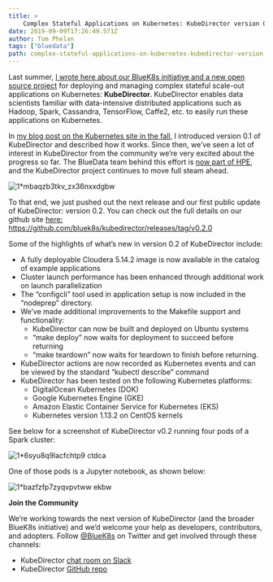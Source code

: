 ```yaml
---
title: >
    Complex Stateful Applications on Kubernetes: KubeDirector version 0.2
date: 2019-09-09T17:26:49.571Z
author: Tom Phelan 
tags: ["bluedata"]
path: complex-stateful-applications-on-kubernetes-kubedirector-version-02
---
```

Last summer, [I wrote here about our BlueK8s initiative and a new open source project](https://www.bluedata.com/blog/2018/07/operation-stateful-bluek8s-and-kubernetes-director/) for deploying and managing complex stateful scale-out applications on Kubernetes: __KubeDirector.__ KubeDirector enables data scientists familiar with data-intensive distributed applications such as Hadoop, Spark, Cassandra, TensorFlow, Caffe2, etc. to easily run these applications on Kubernetes.

In [my blog post on the Kubernetes site in the fall](https://kubernetes.io/blog/2018/10/03/kubedirector-the-easy-way-to-run-complex-stateful-applications-on-kubernetes/), I introduced version 0.1 of KubeDirector and described how it works. Since then, we’ve seen a lot of interest in KubeDirector from the community we’re very excited about the progress so far. The BlueData team behind this effort is [now part of HPE](https://www.bluedata.com/blog/2018/11/hpe-and-bluedata-joining-forces-in-ai-ml-big-data/), and the KubeDirector project continues to move full steam ahead.

![1*mbaqzb3tkv_zx36nxxdgbw](https://hpe-developer-portal.s3.amazonaws.com/uploads/media/2019/8/1mbaqzb3tkv_zx36nxxdgbw-1568050291276.jpeg)

To that end, we just pushed out the next release and our first public update of KubeDirector: version 0.2. You can check out the full details on our github site [here:](https://github.com/bluek8s/kubedirector/releases/tag/v0.2.0) https://github.com/bluek8s/kubedirector/releases/tag/v0.2.0

Some of the highlights of what’s new in version 0.2 of KubeDirector include:

* A fully deployable Cloudera 5.14.2 image is now available in the catalog of example applications
* Cluster launch performance has been enhanced through additional work on launch parallelization
* The “configcli” tool used in application setup is now included in the “nodeprep” directory.
* We’ve made additional improvements to the Makefile support and functionality:
    * KubeDirector can now be built and deployed on Ubuntu systems
    * “make deploy” now waits for deployment to succeed before returning
    * “make teardown” now waits for teardown to finish before returning.
* KubeDirector actions are now recorded as Kubernetes events and can be viewed by the standard “kubectl describe” command
* KubeDirector has been tested on the following Kubernetes platforms:
    * DigitalOcean Kubernetes (DOK)
    * Google Kubernetes Engine (GKE)
    * Amazon Elastic Container Service for Kubernetes (EKS)
    * Kubernetes version 1.13.2 on CentOS kernels

See below for a screenshot of KubeDirector v0.2 running four pods of a Spark cluster:

![1*6syu8q9lacfchtp9 ctdca](https://hpe-developer-portal.s3.amazonaws.com/uploads/media/2019/8/16syu8q9lacfchtp9-ctdca-1568050296650.png)

One of those pods is a Jupyter notebook, as shown below:

![1*bazfzfp7zyqvpvtww ekbw](https://hpe-developer-portal.s3.amazonaws.com/uploads/media/2019/8/1bazfzfp7zyqvpvtww-ekbw-1568050305473.png)

__Join the Community__

We’re working towards the next version of KubeDirector (and the broader BlueK8s initiative) and we’d welcome your help as developers, contributors, and adopters. Follow [@BlueK8s](https://twitter.com/BlueK8s/) on Twitter and get involved through these channels:

* KubeDirector [chat room on Slack](https://bluek8s.slack.com/join/shared_invite/enQtNTQzNDQzNjQwMDMyLTdjYjE0ZTg0OGJhZWUxMzhkZTZjNDg5ODIyNzZmNzZiYTk4ZjQxNDFjYzk4OWM0MjFlNmVkNWNlNmFjNzkzNjQ)
* KubeDirector [GitHub repo](https://github.com/bluek8s/kubedirector/)